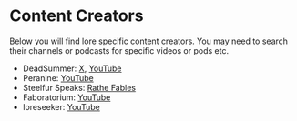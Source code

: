 # Content Creators

Below you will find lore specific content creators. You may need to search their channels or podcasts for specific videos or pods etc.

* DeadSummer: [X](https://x.com/deadsummerart?s=21&t=fkLLhDrzKIJvqlY0VB7FfQ), [YouTube](https://youtube.com/@DeadSummerArt?si=acDZr42_xGerPvIV)
* Peranine: [YouTube](https://www.youtube.com/@Peranine)
* Steelfur Speaks: [Rathe Fables](https://rathefables.com)
* Faboratorium: [YouTube](https://www.youtube.com/playlist?list=PL0pdsMK3ZOH0CLC8zuWAh6oeAbmnsrZ87)
* loreseeker: [YouTube](https://youtube.com/playlist?list=PLLXhMh_xmYjvrBCtKoVzNgnXx8l7i-DWz&si=GlzW-YTIbh17vn7R)